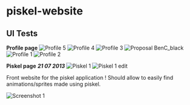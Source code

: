 piskel-website
==============

UI Tests
--------

__Profile page__
![Profile 5](http://screenletstore.appspot.com/img/67840d2b-01c7-11e3-b6c6-2100f77fad17.png "Profile 5")
![Profile 4](http://screenletstore.appspot.com/img/0286cb57-f24a-11e2-8938-a9c727762163.png "Profile 4")
![Profile 3](http://screenletstore.appspot.com/img/7e19c1dc-f158-11e2-81eb-0d40971d4c97.png "Profile 3")
![Proposal BenC_black](http://screenletstore.appspot.com/img/8d09154f-edeb-11e2-8bdd-27c145d9d344.png "Proposal BenC_black")
![Profile 1](http://screenletstore.appspot.com/img/28f2954c-eda9-11e2-b907-19bebcbd9685.png "Profile 1")
![Profile 2](http://screenletstore.appspot.com/img/641cf6ba-eda9-11e2-a677-19bebcbd9685.png "Profile 2")


__Piskel page__
___21 07 2013___
![Piskel 1](http://screenletstore.appspot.com/img/707e732b-f24a-11e2-9a61-a9c727762163.png "Piskel 1")
![Piskel 1 edit](http://screenletstore.appspot.com/img/4428ad61-f24a-11e2-a013-a9c727762163.png "Piskel 1 edit")

Front website for the piskel application ! Should allow to easily find animations/sprites made using piskel. 

![Screenshot 1](https://dl.dropbox.com/u/17803671/screen_piskel_website_1.png "Screenshot 1")
